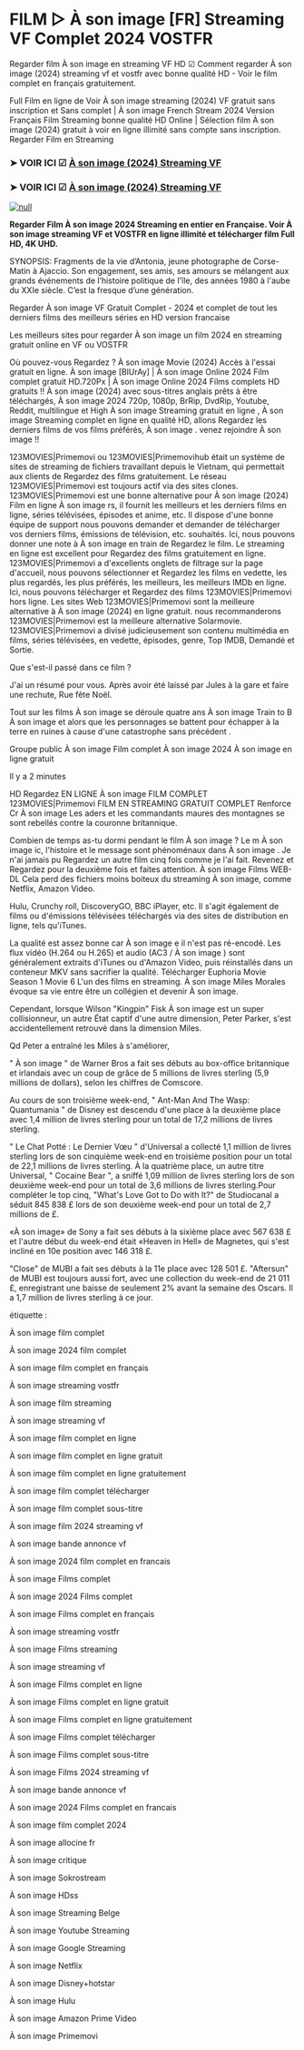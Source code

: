 # FILM ▷ À son image [FR] Streaming VF Complet 2024 VOSTFR
Regarder film À son image en streaming VF HD ☑ Comment regarder À son image (2024) streaming vf et vostfr avec bonne qualité HD - Voir le film complet en français gratuitement.

Full Film en ligne de Voir À son image streaming (2024) VF gratuit sans inscription et Sans complet | À son image French Stream 2024 Version Français Film Streaming bonne qualité HD Online | Sélection film À son image (2024) gratuit à voir en ligne illimité sans compte sans inscription. Regarder Film en Streaming

### ➤ VOIR ICI ☑ [À son image (2024) Streaming VF](https://t.co/zQ0yYqMMFe)

### ➤ VOIR ICI ☑ [À son image (2024) Streaming VF](https://t.co/zQ0yYqMMFe)

[![null](https://static.wixstatic.com/media/855a25_043b5abeb4ae4d35ac003198e7fe56ed~mv2.gif)](https://t.co/zQ0yYqMMFe)

**Regarder Film À son image 2024 Streaming en entier en Française. Voir À son image streaming VF et VOSTFR en ligne illimité et télécharger film Full HD, 4K UHD.**

SYNOPSIS: Fragments de la vie d’Antonia, jeune photographe de Corse-Matin à Ajaccio. Son engagement, ses amis, ses amours se mélangent aux grands événements de l’histoire politique de l'île, des années 1980 à l'aube du XXIe siècle. C’est la fresque d’une génération.

Regarder À son image VF Gratuit Complet - 2024 et complet de tout les derniers films des meilleurs séries en HD version francaise

Les meilleurs sites pour regarder À son image un film 2024 en streaming gratuit online en VF ou VOSTFR

Où pouvez-vous Regardez ? À son image Movie (2024) Accès à l'essai gratuit en ligne. À son image [BlUrAy] | À son image Online 2024 Film complet gratuit HD.720Px | À son image Online 2024 Films complets HD gratuits !! À son image (2024) avec sous-titres anglais prêts à être téléchargés, À son image 2024 720p, 1080p, BrRip, DvdRip, Youtube, Reddit, multilingue et High À son image Streaming gratuit en ligne , À son image Streaming complet en ligne en qualité HD, allons Regardez les derniers films de vos films préférés, À son image . venez rejoindre À son image !!

123MOVIES|Primemovi ou 123MOVIES|Primemovihub était un système de sites de streaming de fichiers travaillant depuis le Vietnam, qui permettait aux clients de Regardez des films gratuitement. Le réseau 123MOVIES|Primemovi est toujours actif via des sites clones. 123MOVIES|Primemovi est une bonne alternative pour À son image (2024) Film en ligne À son image rs, il fournit les meilleurs et les derniers films en ligne, séries télévisées, épisodes et anime, etc. Il dispose d'une bonne équipe de support nous pouvons demander et demander de télécharger vos derniers films, émissions de télévision, etc. souhaités. Ici, nous pouvons donner une note à À son image en train de Regardez le film. Le streaming en ligne est excellent pour Regardez des films gratuitement en ligne. 123MOVIES|Primemovi a d'excellents onglets de filtrage sur la page d'accueil, nous pouvons sélectionner et Regardez les films en vedette, les plus regardés, les plus préférés, les meilleurs, les meilleurs IMDb en ligne. Ici, nous pouvons télécharger et Regardez des films 123MOVIES|Primemovi hors ligne. Les sites Web 123MOVIES|Primemovi sont la meilleure alternative à À son image (2024) en ligne gratuit. nous recommanderons 123MOVIES|Primemovi est la meilleure alternative Solarmovie. 123MOVIES|Primemovi a divisé judicieusement son contenu multimédia en films, séries télévisées, en vedette, épisodes, genre, Top IMDB, Demandé et Sortie.

Que s'est-il passé dans ce film ?

J'ai un résumé pour vous. Après avoir été laissé par Jules à la gare et faire une rechute, Rue fête Noël.

Tout sur les films À son image se déroule quatre ans À son image Train to B À son image et alors que les personnages se battent pour échapper à la terre en ruines à cause d'une catastrophe sans précédent .

Groupe public À son image Film complet À son image 2024 À son image en ligne gratuit

Il y a 2 minutes

HD Regardez EN LIGNE À son image FILM COMPLET 123MOVIES|Primemovi FILM EN STREAMING GRATUIT COMPLET Renforce Cr À son image Les aders et les commandants maures des montagnes se sont rebellés contre la couronne britannique.

Combien de temps as-tu dormi pendant le film À son image ? Le m À son image ic, l'histoire et le message sont phénoménaux dans À son image . Je n'ai jamais pu Regardez un autre film cinq fois comme je l'ai fait. Revenez et Regardez pour la deuxième fois et faites attention. À son image Films WEB-DL Cela perd des fichiers moins boiteux du streaming À son image, comme Netflix, Amazon Video.

Hulu, Crunchy roll, DiscoveryGO, BBC iPlayer, etc. Il s'agit également de films ou d'émissions télévisées téléchargés via des sites de distribution en ligne, tels qu'iTunes.

La qualité est assez bonne car À son image e il n'est pas ré-encodé. Les flux vidéo (H.264 ou H.265) et audio (AC3 / À son image ) sont généralement extraits d'iTunes ou d'Amazon Video, puis réinstallés dans un conteneur MKV sans sacrifier la qualité. Télécharger Euphoria Movie Season 1 Movie 6 L'un des films en streaming. À son image Miles Morales évoque sa vie entre être un collégien et devenir À son image.

Cependant, lorsque Wilson "Kingpin" Fisk À son image est un super collisionneur, un autre État captif d'une autre dimension, Peter Parker, s'est accidentellement retrouvé dans la dimension Miles.

Qd Peter a entraîné les Miles à s'améliorer,

" À son image " de Warner Bros a fait ses débuts au box-office britannique et irlandais avec un coup de grâce de 5 millions de livres sterling (5,9 millions de dollars), selon les chiffres de Comscore.

Au cours de son troisième week-end, " Ant-Man And The Wasp: Quantumania " de Disney est descendu d'une place à la deuxième place avec 1,4 million de livres sterling pour un total de 17,2 millions de livres sterling.

" Le Chat Potté : Le Dernier Vœu " d'Universal a collecté 1,1 million de livres sterling lors de son cinquième week-end en troisième position pour un total de 22,1 millions de livres sterling. À la quatrième place, un autre titre Universal, " Cocaine Bear ", a sniffé 1,09 million de livres sterling lors de son deuxième week-end pour un total de 3,6 millions de livres sterling.Pour compléter le top cinq, "What's Love Got to Do with It?" de Studiocanal a séduit 845 838 £ lors de son deuxième week-end pour un total de 2,7 millions de £.

«À son image» de Sony a fait ses débuts à la sixième place avec 567 638 £ et l'autre début du week-end était «Heaven in Hell» de Magnetes, qui s'est incliné en 10e position avec 146 318 £.

"Close" de MUBI a fait ses débuts à la 11e place avec 128 501 £. "Aftersun" de MUBI est toujours aussi fort, avec une collection du week-end de 21 011 £, enregistrant une baisse de seulement 2% avant la semaine des Oscars. Il a 1,7 million de livres sterling à ce jour.

étiquette :

À son image film complet

À son image 2024 film complet

À son image film complet en français

À son image streaming vostfr

À son image film streaming

À son image streaming vf

À son image film complet en ligne

À son image film complet en ligne gratuit

À son image film complet en ligne gratuitement

À son image film complet télécharger

À son image film complet sous-titre

À son image film 2024 streaming vf

À son image bande annonce vf

À son image 2024 film complet en francais

À son image Films complet

À son image 2024 Films complet

À son image Films complet en français

À son image streaming vostfr

À son image Films streaming

À son image streaming vf

À son image Films complet en ligne

À son image Films complet en ligne gratuit

À son image Films complet en ligne gratuitement

À son image Films complet télécharger

À son image Films complet sous-titre

À son image Films 2024 streaming vf

À son image bande annonce vf

À son image 2024 Films complet en francais

À son image film complet 2024

À son image allocine fr

À son image critique

À son image Sokrostream

À son image HDss

À son image Streaming Belge

À son image Youtube Streaming

À son image Google Streaming

À son image Netflix

À son image Disney+hotstar

À son image Hulu

À son image Amazon Prime Video

À son image Primemovi
